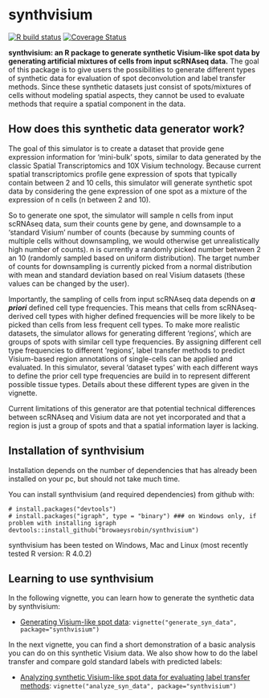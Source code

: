 <!-- README.md is generated from README.Rmd. Please edit that file -->
<!-- github markdown built using
rmarkdown::render("README.Rmd",output_format = "md_document")
-->

synthvisium
===========

<!-- badges: start -->

[![R build
status](https://github.com/browaeysrobin/synthvisium/workflows/R-CMD-check-bioc/badge.svg)](https://github.com/browaeysrobin/synthvisium/actions)
[![Coverage
Status](https://codecov.io/gh/browaeysrobin/synthvisium/branch/master/graph/badge.svg?token=NKZBMJJDYA)](https://codecov.io/gh/browaeysrobin/synthvisium)
<!-- badges: end -->

**synthvisium: an R package to generate synthetic Visium-like spot data
by generating artificial mixtures of cells from input scRNAseq data.**
The goal of this package is to give users the possibilities to generate
different types of synthetic data for evaluation of spot deconvolution
and label transfer methods. Since these synthetic datasets just consist
of spots/mixtures of cells without modeling spatial aspects, they cannot
be used to evaluate methods that require a spatial component in the
data.

How does this synthetic data generator work?
--------------------------------------------

The goal of this simulator is to create a dataset that provide gene
expression information for ‘mini-bulk’ spots, similar to data generated
by the classic Spatial Transcriptomics and 10X Visium technology.
Because current spatial transcriptomics profile gene expression of spots
that typically contain between 2 and 10 cells, this simulator will
generate synthetic spot data by considering the gene expression of one
spot as a mixture of the expression of n cells (n between 2 and 10).

So to generate one spot, the simulator will sample n cells from input
scRNAseq data, sum their counts gene by gene, and downsample to a
‘standard Visium’ number of counts (because by summing counts of
multiple cells without downsampling, we would otherwise get
unrealistically high number of counts). n is currently a randomly picked
number between 2 an 10 (randomly sampled based on uniform distribution).
The target number of counts for downsampling is currently picked from a
normal distribution with mean and standard deviation based on real
Visium datasets (these values can be changed by the user).

Importantly, the sampling of cells from input scRNAseq data depends on
***a priori*** defined cell type frequencies. This means that cells from
scRNAseq-derived cell types with higher defined frequencies will be more
likely to be picked than cells from less frequent cell types. To make
more realistic datasets, the simulator allows for generating different
‘regions’, which are groups of spots with similar cell type frequencies.
By assigning different cell type frequencies to different ‘regions’,
label transfer methods to predict Visium-based region annotations of
single-cells can be applied and evaluated. In this simulator, several
‘dataset types’ with each different ways to define the prior cell type
frequencies are build in to represent different possible tissue types.
Details about these different types are given in the vignette.

Current limitations of this generator are that potential technical
differences between scRNAseq and Visium data are not yet incorporated
and that a region is just a group of spots and that a spatial
information layer is lacking.

Installation of synthvisium
---------------------------

Installation depends on the number of dependencies that has already been
installed on your pc, but should not take much time.

You can install synthvisium (and required dependencies) from github
with:

    # install.packages("devtools")
    # install.packages("igraph", type = "binary") ### on Windows only, if problem with installing igraph
    devtools::install_github("browaeysrobin/synthvisium")

synthvisium has been tested on Windows, Mac and Linux (most recently
tested R version: R 4.0.2)

Learning to use synthvisium
---------------------------

In the following vignette, you can learn how to generate the synthetic
data by synthvisium:

-   [Generating Visium-like spot data](vignettes/generate_syn_data.md):
    `vignette("generate_syn_data", package="synthvisium")`

In the next vignette, you can find a short demonstration of a basic
analysis you can do on this synthetic Visium data. We also show how to
do the label transfer and compare gold standard labels with predicted
labels:

-   [Analyzing synthetic Visium-like spot data for evaluating label
    transfer methods](vignettes/analyze_syn_data.md):
    `vignette("analyze_syn_data", package="synthvisium")`
